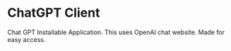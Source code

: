 # ChatGPT Client
 Chat GPT Installable Application. This uses OpenAI chat website. Made for easy access.
